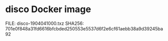 # disco Docker image

FILE: disco-1904041000.txz
SHA256: 701e0f848a31fd6616bfcbded250553e5537d6f2e6cf61aebb38a9d39245ba92
